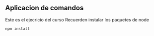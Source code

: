 ## Aplicacion de comandos

Este es el ejecricio del curso
Recuerden instalar los paquetes de node


````````
npm install

````````